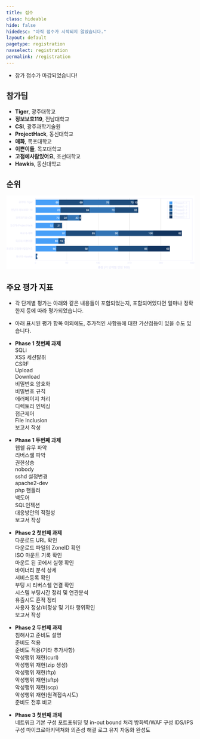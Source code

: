 ```yaml
---
title: 접수
class: hideable
hide: false
hidedesc: "아직 접수가 시작되지 않았습니다."
layout: default
pagetype: registration
navselect: registration
permalink: /registration
---
```



* 참가 접수가 마감되었습니다!

## 참가팀 

* **Tiger**, 광주대학교
* **정보보호119**, 전남대학교
* **CSI**, 광주과학기술원
* **ProjectHack**, 동신대학교
* **매화**, 목포대학교
* **이쁜이들**, 목포대학교
* **고점에사람있어요**, 조선대학교
* **Hawkis**, 동신대학교

## 순위

<p class="oversize"><img src="/assets/img/rank.png"></p>

## 주요 평가 지표
* 각 단계별 평가는 아래와 같은 내용들이 포함되었는지, 포함되어있다면 얼마나 정확한지 등에 따라 평가되었습니다.
* 아래 표시된 평가 항목 이외에도, 추가적인 사항등에 대한 가산점등이 있을 수도 있습니다.

* **Phase 1 첫번째 과제**  
    SQLi  
    XSS 세션탈취   
    CSRF  
    Upload  
    Download  
    비밀번호 암호화  
    비밀번호 규칙  
    에러페이지 처리  
    디렉토리 인덱싱  
    접근제어   
    File Inclusion  
    보고서 작성  

* **Phase 1 두번째 과제**   
    웹쉘 유무 파악  
    리버스쉘 파악  
    권한상승   
    nobody  
    sshd 설정변경  
    apache2-dev  
    php 핸들러  
    백도어  
    SQL인젝션  
    대응방안의 적절성  
    보고서 작성  

* **Phase 2 첫번째 과제**   
    다운로드 URL 확인  
    다운로드 파일의 ZoneID 확인  
    ISO 마운트 기록 확인  
    마운트 된 곳에서 실행 확인  
    바이너리 분석 상세  
    서비스등록 확인  
    부팅 시 리버스쉘 연결 확인  
    시스템 부팅시간 정리 및 연관분석  
    유출시도 흔적 정리  
    사용자 정상/비정상 및 기타 행위확인  
    보고서 작성  

* **Phase 2 두번째 과제**   
    침해사고 준비도 설명  
    준비도 적용  
    준비도 적용(기타 추가사항)  
    악성행위 재현(curl)  
    악성행위 재현(zip 생성)  
    악성행위 재현(ftp)  
    악성행위 재현(sftp)  
    악성행위 재현(scp)  
    악성행위 재현(원격접속시도)  
    준비도 전후 비교  

* **Phase 3 첫번째 과제**   
    네트워크 기본 구성
    포트포워딩 및 in-out bound 처리
    방화벽/WAF 구성
    IDS/IPS 구성
    마이크로아키텍쳐화
    의존성 해결
    로그 유지
    자동화 완성도

<!-- [새 창에서 보기](https://docs.google.com/forms/d/e/1FAIpQLSdlLooDw08T5JQCSOtVcx1sHs9s7_LcxAWxLJB8djLKivjNBQ/viewform?embedded=true){:target="_blank"}  

<embed id="submit-form" src="https://docs.google.com/forms/d/e/1FAIpQLSdlLooDw08T5JQCSOtVcx1sHs9s7_LcxAWxLJB8djLKivjNBQ/viewform?embedded=true" />

<style>
  embed#submit-form {
    display: block;
    margin: auto;
    width: 100%;
    height: 70vh;
    background: #fff;
    border-radius: .5em;
  }
</style> -->
